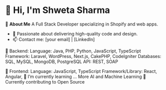 # 👋 Hi, I'm Shweta Sharma

🌱 **About Me**
A Full Stack Developer specializing in Shopify and web apps.
- 🎯 Passionate about delivering high-quality code and design.
- 📫 Contact me: [your email] | [LinkedIn]

📜 Backend:
Language: Java, PHP, Python, JavaScript, TypeScript
Framework: Laravel, WordPress, Next.js, CakePHP, CodeIgniter
Databases: SQL, MySQL, MongoDB, PostgreSQL
API: REST, SOAP

🔭 Frontend:
Language: JavaScript, TypeScript
Framework/Library: React, Angular, 
🌱 I’m currently learning ... More AI and Machine Learning
👯 Currently contributing to Open Source

